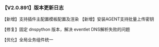 ### 【V2.0.891】版本更新日志

【新增】支持插件主配置模板配置及渲染
【新增】安装AGENT支持批量上传密钥

【修复】固定 dnspython 版本，解决 eventlet DNS解析失败的问题

【优化】全局业务组件统一